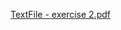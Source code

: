 [TextFile - exercise 2.pdf](https://github.com/TypxaH/AverageGrade/files/11960715/TextFile.-.exercise.2.pdf)
